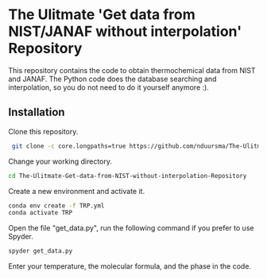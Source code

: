 # The Ulitmate 'Get data from NIST/JANAF without interpolation' Repository

This repository contains the code to obtain thermochemical data from NIST and JANAF. The Python code does the database searching and interpolation, so you do not need to do it yourself anymore :).

## Installation

Clone this repository.
```bash
 git clone -c core.longpaths=true https://github.com/nduursma/The-Ulitmate-Get-data-from-NIST-without-interpolation-Repository
```
Change your working directory.
```bash
cd The-Ulitmate-Get-data-from-NIST-without-interpolation-Repository
```

Create a new environment and activate it.
```bash
conda env create -f TRP.yml
conda activate TRP
```

Open the file "get_data.py", run the following command if you prefer to use Spyder.
```bash
spyder get_data.py
```

Enter your temperature, the molecular formula, and the phase in the code.